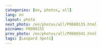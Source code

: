 ```yaml
---
categories: [en, photos, all]
lang: en
layout: photo
next_photo: /en/photos/all/P0000135.html
picname: P0000155
prev_photo: /en/photos/all/P0000341.html
tags: [Leopard Spots]
---
```

